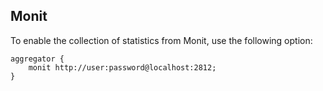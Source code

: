 ## Monit

To enable the collection of statistics from Monit, use the following option:
```
aggregator {
    monit http://user:password@localhost:2812;
}
```
